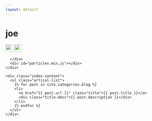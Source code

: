 ```yaml
---
layout: default
---
```


<body>
  <div class="index-wrapper">
    <div class="aside">
      <div class="info-card">
        <h1>joe</h1>
        <a href="https://github.com/lovejjfg" target="_blank"><img src="https://github.com/favicon.ico" alt="" width="25"/></a>
        <a href="http://stackoverflow.com/users/5557937/joe" target="_blank"><img src="https://cdn.sstatic.net/Sites/stackoverflow/img/favicon.ico" alt="" width="25"/></a>

      </div>
      <div id="particles.min.js"></div>
    </div>

    <div class="index-content">
      <ul class="artical-list">
        {% for post in site.categories.blog %}
        <li>
          <a href="{{ post.url }}" class="title">{{ post.title }}</a>
          <div class="title-desc">{{ post.description }}</div>
        </li>
        {% endfor %}
      </ul>
    </div>
  </div>
</body>
